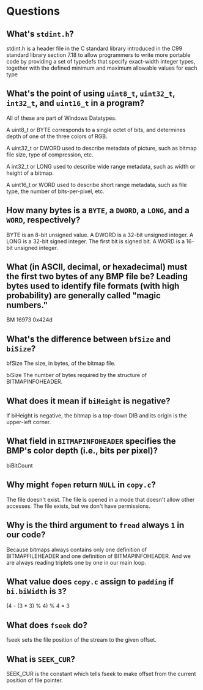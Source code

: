 # Questions

## What's `stdint.h`?

stdint.h is a header file in the C standard library introduced in the C99 standard library section 7.18 to allow programmers to write more portable code by providing a set of typedefs that specify exact-width integer types, together with the defined minimum and maximum allowable values for each type

## What's the point of using `uint8_t`, `uint32_t`, `int32_t`, and `uint16_t` in a program?

All of these are part of Windows Datatypes.

A uint8_t or BYTE corresponds to a single octet of bits, and determines depth of one of the three colors of RGB.

A uint32_t or DWORD used to describe metadata of picture, such as bitmap file size, type of compression, etc.

A int32_t or LONG used to describe wide range metadata, such as width or height of a bitmap.

A uint16_t or WORD used to describe short range metadata, such as  file type, the number of bits-per-pixel, etc.

## How many bytes is a `BYTE`, a `DWORD`, a `LONG`, and a `WORD`, respectively?

BYTE is an 8-bit unsigned value.
A DWORD is a 32-bit unsigned integer.
A LONG is a 32-bit signed integer. The first bit is signed bit.
A WORD is a 16-bit unsigned integer.

## What (in ASCII, decimal, or hexadecimal) must the first two bytes of any BMP file be? Leading bytes used to identify file formats (with high probability) are generally called "magic numbers."

BM
16973
0x424d

## What's the difference between `bfSize` and `biSize`?

bfSize
The size, in bytes, of the bitmap file.

biSize
The number of bytes required by the structure of BITMAPINFOHEADER.

## What does it mean if `biHeight` is negative?

If biHeight is negative, the bitmap is a top-down DIB and its origin is the upper-left corner.

## What field in `BITMAPINFOHEADER` specifies the BMP's color depth (i.e., bits per pixel)?

biBitCount

## Why might `fopen` return `NULL` in `copy.c`?

The file doesn't exist.
The file is opened in a mode that doesn't allow other accesses.
The file exists, but we don't have permissions.

## Why is the third argument to `fread` always `1` in our code?

Because bitmaps always contains only one definition of BITMAPFILEHEADER and one definition of BITMAPINFOHEADER. And we are always reading triplets one by one in our main loop.

## What value does `copy.c` assign to `padding` if `bi.biWidth` is `3`?

 (4 - (3 * 3) % 4) % 4 = 3

## What does `fseek` do?

fseek sets the file position of the stream to the given offset.

## What is `SEEK_CUR`?

SEEK_CUR is the constant which tells fseek to make offset from the current position of file pointer.